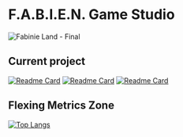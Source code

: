 # F.A.B.I.E.N. Game Studio

![Fabinie Land - Final](https://user-images.githubusercontent.com/73140258/198927049-2968fb99-259a-485c-aa2c-433a72822224.gif "prayge your sanity...")

## Current project

<!--
- [Fabien et la Trahison de Olf](https://github.com/Elzapat/fabien-et-la-trahison-de-olf): Our official Game
- [fight_arena](https://github.com/FABIEN-game-studio/fight_arena): A test repertory to dev npc in FTO
- B-Hunt
-->

[![Readme Card][2]](https://github.com/Elzapat/fabien-et-la-trahison-de-olf)
[![Readme Card][3]](https://github.com/Fabinistere/fight_arena)
[![Readme Card][4]](https://github.com/Elzapat/b-hunt)

## Flexing Metrics Zone

[![Top Langs][1]](https://github.com/anuraghazra/github-readme-stats)

[1]: https://github-readme-stats-one-bice.vercel.app/api/top-langs/?username=Wabtey&theme=dark&layout=compact&role=ORGANIZATION_MEMBER

[2]: https://github-readme-stats.vercel.app/api/pin/?username=Elzapat&repo=fabien-et-la-trahison-de-olf&theme=dark
[3]: https://github-readme-stats.vercel.app/api/pin/?username=Fabinistere&repo=fight_arena&theme=dark
[4]: https://github-readme-stats.vercel.app/api/pin/?username=Elzapat&repo=b-hunt&theme=dark
